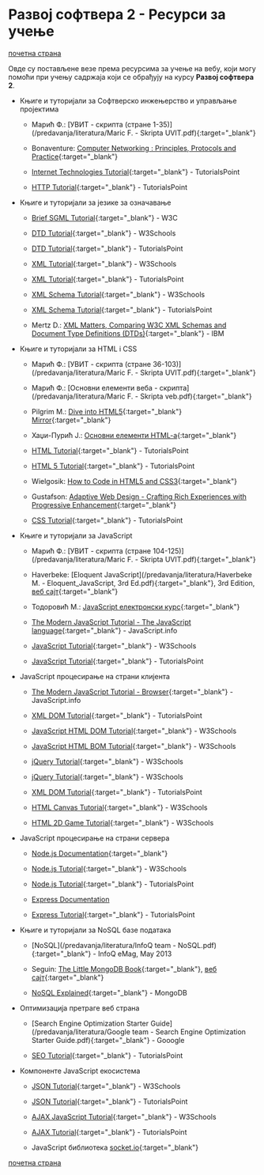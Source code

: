 # Развој софтвера 2 - Ресурси за учење  

[почетна страна](/README.md)

Овде су постављене везе према ресурсима за учење на вебу, који могу помоћи при учењу садржаја који се обрађују на курсу **Развој софтвера 2**.

* Књиге и туторијали за Софтверско инжењерство и управљање пројектима  

  * Марић Ф.: [УВИТ - скрипта (стране 1-35)](/predavanja/literatura/Maric F. - Skripta UVIT.pdf){:target="_blank"}

  * Bonaventure: [Computer Networking : Principles, Protocols and Practice](https://www.saylor.org/site/wp-content/uploads/2012/02/Computer-Networking-Principles-Bonaventure-1-30-31-OTC1.pdf){:target="_blank"}  

  * [Internet Technologies Tutorial](https://www.tutorialspoint.com/internet_technologies/index.htm){:target="_blank"} - TutorialsPoint

  * [HTTP Tutorial](https://www.tutorialspoint.com/http/http_message_examples.htm){:target="_blank"} - TutorialsPoint

* Књиге и туторијали за језике за означавање

  * [Brief SGML Tutorial](https://www.w3.org/TR/WD-html40-970708/intro/sgmltut.html){:target="_blank"} - W3C

  * [DTD Tutorial](https://www.w3schools.com/xml/xml_dtd_intro.asp){:target="_blank"} - W3Schools

  * [DTD Tutorial](https://www.tutorialspoint.com/dtd/index.htm){:target="_blank"} - TutorialsPoint

  * [XML Tutorial](https://www.w3schools.com/xml/){:target="_blank"} - W3Schools

  * [XML Tutorial](https://www.tutorialspoint.com/xml/){:target="_blank"} - TutorialsPoint

  * [XML Schema Tutorial](https://www.w3schools.com/xml/xml_schema.asp){:target="_blank"} - W3Schools

  * [XML Schema Tutorial](https://www.tutorialspoint.com/xml/xml_schemas.htm){:target="_blank"} - TutorialsPoint

  * Mertz D.:  [XML Matters, Comparing W3C XML Schemas and Document Type Definitions (DTDs)](https://www.ibm.com/developerworks/library/x-matters7/){:target="_blank"} - IBM

* Књиге и туторијали за HTML i CSS

  * Марић Ф.: [УВИТ - скрипта (стране 36-103)](/predavanja/literatura/Maric F. - Skripta UVIT.pdf){:target="_blank"}

  * Марић Ф.: [Основни елементи веба - скрипта](/predavanja/literatura/Maric F. - Skripta veb.pdf){:target="_blank"}

  * Pilgrim M.: [Dive into HTML5](http://diveinto.html5doctor.com){:target="_blank"} [Mirror](http://diveinto.html5doctor.com){:target="_blank"}

  * Хаџи-Пурић Ј.: [Основни елементи HTML-a](http://poincare.matf.bg.ac.rs/~jelenagr/op/htmlskola.htm){:target="_blank"}

  * [HTML Tutorial](https://www.tutorialspoint.com/html/){:target="_blank"} - TutorialsPoint

  * [HTML 5 Tutorial](https://www.tutorialspoint.com/html5/index.htm){:target="_blank"} - TutorialsPoint

  * Wielgosik: [How to Code in HTML5 and CSS3](http://howtocodeinhtml.com/index.html#toc){:target="_blank"}

  * Gustafson: [Adaptive Web Design - Crafting Rich Experiences with Progressive Enhancement](https://adaptivewebdesign.info/1st-edition/read/){:target="_blank"}

  * [CSS Tutorial](https://www.tutorialspoint.com/css/){:target="_blank"} - TutorialsPoint

* Књиге и туторијали за JavaScript

  * Марић Ф.: [УВИТ - скрипта (стране 104-125)](/predavanja/literatura/Maric F. - Skripta UVIT.pdf){:target="_blank"}

  * Haverbeke: [Eloquent JavaScript](/predavanja/literatura/Haverbeke М. - Eloquent_JavaScript, 3rd Ed.pdf){:target="_blank"}, 3rd Edition, [веб сајт](https://eloquentjavascript.net/){:target="_blank"}

  * Тодоровић М.: [JavaScript електронски курс](http://www.cleversolutions.rs/javascript/index.html){:target="_blank"}

  * [The Modern JavaScript Tutorial - The JavaScript language](https://javascript.info/intro){:target="_blank"} - JavaScript.info
  
  * [JavaScript Tutorial](https://www.w3schools.com/js/default.asp){:target="_blank"} - W3Schools

  * [JavaScript Tutorial](https://www.tutorialspoint.com/javascript/index.htm){:target="_blank"} - TutorialsPoint

* JavaScript процесирање на страни клијента

  * [The Modern JavaScript Tutorial - Browser](https://javascript.info/browser-environment){:target="_blank"} - JavaScript.info
  
  * [XML DOM Tutorial](https://www.tutorialspoint.com/dom/index.htm){:target="_blank"} - TutorialsPoint

  * [JavaScript HTML DOM Tutorial](https://www.w3schools.com/js/js_htmldom.asp){:target="_blank"} - W3Schools

  * [JavaScript HTML BOM Tutorial](https://www.w3schools.com/js/js_window.asp){:target="_blank"} - W3Schools  

  * [jQuery Tutorial](https://www.w3schools.com/jquery/default.asp){:target="_blank"} - W3Schools

  * [jQuery Tutorial](https://www.w3schools.com/jquery/default.asp){:target="_blank"} - W3Schools

  * [XML DOM Tutorial](https://www.tutorialspoint.com/jquery/){:target="_blank"} - TutorialsPoint

  * [HTML Canvas Tutorial](https://www.w3schools.com/graphics/canvas_intro.asp){:target="_blank"} - W3Schools

  * [HTML 2D Game Tutorial](https://www.w3schools.com/graphics/game_intro.asp){:target="_blank"} - W3Schools
  
* JavaScript процесирање на страни сервера

  * [Node.js Documentation](https://nodejs.org/en/docs/){:target="_blank"}
  
  * [Node.js Tutorial](https://www.w3schools.com/nodejs/default.asp){:target="_blank"} - W3Schools

  * [Node.js Tutorial](https://www.tutorialspoint.com/nodejs/index.htm){:target="_blank"} - TutorialsPoint

  * [Express Documentation](https://expressjs.com/)

  * [Express Tutorial](https://www.tutorialspoint.com/nodejs/index.htm){:target="_blank"} - TutorialsPoint

* Књиге и туторијали за NoSQL базе података  

  * [NoSQL](/predavanja/literatura/InfoQ team - NoSQL.pdf){:target="_blank"} - InfoQ eMag, May 2013
  
  * Seguin: [The Little MongoDB Book](https://www.openmymind.net/mongodb.pdf){:target="_blank"}, [веб сајт](https://github.com/karlseguin/the-little-mongodb-book){:target="_blank"}

  * [NoSQL Explained](https://www.mongodb.com/nosql-explained){:target="_blank"} - MongoDB  

* Оптимизација претраге веб страна

  * [Search Engine Optimization Starter Guide](/predavanja/literatura/Google team  - Search Engine Optimization Starter Guide.pdf){:target="_blank"} - Gooogle

  * [SEO Tutorial](http://www.tutorialspoint.com/seo/){:target="_blank"} - TutorialsPoint
  
* Компоненте JavaScript екосистема

  * [JSON Tutorial](https://www.w3schools.com/js/js_json_intro.asp){:target="_blank"} - W3Schools

  * [JSON Tutorial](http://www.tutorialspoint.com/json/){:target="_blank"} - TutorialsPoint

  * [AJAX JavaScript Tutorial](https://www.w3schools.com/js/js_ajax_intro.asp){:target="_blank"} - W3Schools

  * [AJAX Tutorial](http://www.tutorialspoint.com/ajax/){:target="_blank"} - TutorialsPoint

  * JavaScript библиотека [socket.io](https://socket.io/docs/){:target="_blank"}

[почетна страна](/README.md)